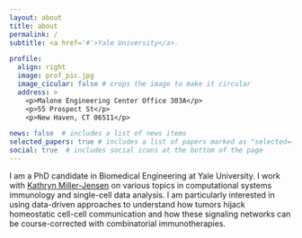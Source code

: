 ```yaml
---
layout: about
title: about
permalink: /
subtitle: <a href='#'>Yale University</a>.

profile:
  align: right
  image: prof_pic.jpg
  image_cicular: false # crops the image to make it circular
  address: >
    <p>Malone Engineering Center Office 303A</p>
    <p>55 Prospect St</p>
    <p>New Haven, CT 06511</p>

news: false  # includes a list of news items
selected_papers: true # includes a list of papers marked as "selected={true}"
social: true  # includes social icons at the bottom of the page
---
```


I am a PhD candidate in Biomedical Engineering at Yale University. I work with [Kathryn Miller-Jensen](https://www.miller-jensen.org) on various topics in computational systems immunology and single-cell data analysis. I am particularly interested in using data-driven approaches to understand how tumors hijack homeostatic cell-cell communication and how these signaling networks can be course-corrected with combinatorial immunotherapies.

